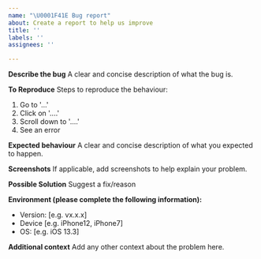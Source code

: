 ```yaml
---
name: "\U0001F41E Bug report"
about: Create a report to help us improve
title: ''
labels: ''
assignees: ''

---
```


**Describe the bug**
A clear and concise description of what the bug is.

**To Reproduce**
Steps to reproduce the behaviour:
1. Go to '...'
2. Click on '....'
3. Scroll down to '....'
4. See an error

**Expected behaviour**
A clear and concise description of what you expected to happen.

**Screenshots**
If applicable, add screenshots to help explain your problem.

**Possible Solution**
Suggest a fix/reason

**Environment (please complete the following information):**
 - Version: [e.g. vx.x.x]
 - Device [e.g. iPhone12, iPhone7]
 - OS: [e.g. iOS 13.3]

**Additional context**
Add any other context about the problem here.
